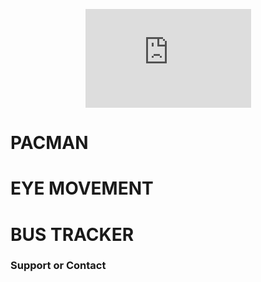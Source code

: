 <p align="center">

<iframe width="265" height="158" src="https://www.youtube.com/embed/ot8YxJ-eMjM" title="YouTube video player" frameborder="0" allow="accelerometer; autoplay; clipboard-write; encrypted-media; gyroscope; picture-in-picture" allowfullscreen></iframe>


# PACMAN

# EYE MOVEMENT

# BUS TRACKER

### Support or Contact
  
</p>
